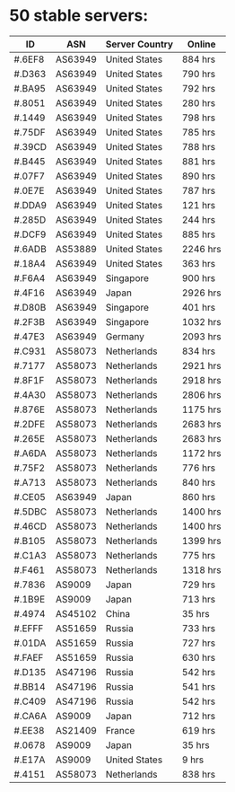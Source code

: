# 50 stable servers:

| ID | ASN | Server Country | Online |
| ------ | ------ | ------ | ------ |
| #.6EF8 | AS63949 | United States | 884 hrs |
| #.D363 | AS63949 | United States | 790 hrs |
| #.BA95 | AS63949 | United States | 792 hrs |
| #.8051 | AS63949 | United States | 280 hrs |
| #.1449 | AS63949 | United States | 798 hrs |
| #.75DF | AS63949 | United States | 785 hrs |
| #.39CD | AS63949 | United States | 788 hrs |
| #.B445 | AS63949 | United States | 881 hrs |
| #.07F7 | AS63949 | United States | 890 hrs |
| #.0E7E | AS63949 | United States | 787 hrs |
| #.DDA9 | AS63949 | United States | 121 hrs |
| #.285D | AS63949 | United States | 244 hrs |
| #.DCF9 | AS63949 | United States | 885 hrs |
| #.6ADB | AS53889 | United States | 2246 hrs |
| #.18A4 | AS63949 | United States | 363 hrs |
| #.F6A4 | AS63949 | Singapore | 900 hrs |
| #.4F16 | AS63949 | Japan | 2926 hrs |
| #.D80B | AS63949 | Singapore | 401 hrs |
| #.2F3B | AS63949 | Singapore | 1032 hrs |
| #.47E3 | AS63949 | Germany | 2093 hrs |
| #.C931 | AS58073 | Netherlands | 834 hrs |
| #.7177 | AS58073 | Netherlands | 2921 hrs |
| #.8F1F | AS58073 | Netherlands | 2918 hrs |
| #.4A30 | AS58073 | Netherlands | 2806 hrs |
| #.876E | AS58073 | Netherlands | 1175 hrs |
| #.2DFE | AS58073 | Netherlands | 2683 hrs |
| #.265E | AS58073 | Netherlands | 2683 hrs |
| #.A6DA | AS58073 | Netherlands | 1172 hrs |
| #.75F2 | AS58073 | Netherlands | 776 hrs |
| #.A713 | AS58073 | Netherlands | 840 hrs |
| #.CE05 | AS63949 | Japan | 860 hrs |
| #.5DBC | AS58073 | Netherlands | 1400 hrs |
| #.46CD | AS58073 | Netherlands | 1400 hrs |
| #.B105 | AS58073 | Netherlands | 1399 hrs |
| #.C1A3 | AS58073 | Netherlands | 775 hrs |
| #.F461 | AS58073 | Netherlands | 1318 hrs |
| #.7836 | AS9009 | Japan | 729 hrs |
| #.1B9E | AS9009 | Japan | 713 hrs |
| #.4974 | AS45102 | China | 35 hrs |
| #.EFFF | AS51659 | Russia | 733 hrs |
| #.01DA | AS51659 | Russia | 727 hrs |
| #.FAEF | AS51659 | Russia | 630 hrs |
| #.D135 | AS47196 | Russia | 542 hrs |
| #.BB14 | AS47196 | Russia | 541 hrs |
| #.C409 | AS47196 | Russia | 542 hrs |
| #.CA6A | AS9009 | Japan | 712 hrs |
| #.EE38 | AS21409 | France | 619 hrs |
| #.0678 | AS9009 | Japan | 35 hrs |
| #.E17A | AS9009 | United States | 9 hrs |
| #.4151 | AS58073 | Netherlands | 838 hrs |

